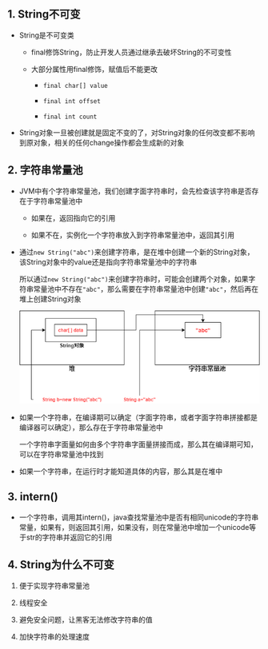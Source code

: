 ## 1. String不可变

- String是不可变类
  
  - final修饰String，防止开发人员通过继承去破坏String的不可变性
  
  - 大部分属性用final修饰，赋值后不能更改
    
    - `final char[] value`
    
    - `final int offset`
    
    - `final int count`

- String对象一旦被创建就是固定不变的了，对String对象的任何改变都不影响到原对象，相关的任何change操作都会生成新的对象

## 2. 字符串常量池

* JVM中有个字符串常量池，我们创建字面字符串时，会先检查该字符串是否存在于字符串常量池中
  
  * 如果在，返回指向它的引用
  
  * 如果不在，实例化一个字符串放入到字符串常量池中，返回其引用

* 通过`new String("abc")`来创建字符串，是在堆中创建一个新的String对象，该String对象中的value还是指向字符串常量池中的字符串
  
  所以通过`new String("abc")`来创建字符串时，可能会创建两个对象，如果字符串常量池中不存在`"abc"`，那么需要在字符串常量池中创建`"abc"`，然后再在堆上创建String对象
  
  ![](p/1.png)

* 如果一个字符串，在编译期可以确定（字面字符串，或者字面字符串拼接都是编译器可以确定），那么存在于字符串常量池中
  
  一个字符串字面量如何由多个字符串字面量拼接而成，那么其在编译期可知，可以在字符串常量池中找到

* 如果一个字符串，在运行时才能知道具体的内容，那么其是在堆中

## 3. intern()

* 一个字符串，调用其intern()，java查找常量池中是否有相同unicode的字符串常量，如果有，则返回其引用，如果没有，则在常量池中增加一个unicode等于str的字符串并返回它的引用

## 4. String为什么不可变

1. 便于实现字符串常量池

2. 线程安全

3. 避免安全问题，让黑客无法修改字符串的值

4. 加快字符串的处理速度
